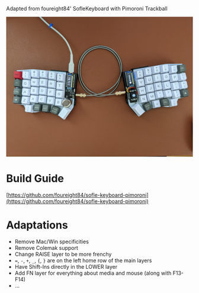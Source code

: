 Adapted from foureight84' SofleKeyboard with Pimoroni Trackball

![SofleKeyboard with Pimoroni Trackball](https://raw.githubusercontent.com/foureight84/sofle-keyboard-pimoroni/master/images/full_view.jpg)

# Build Guide

[https://github.com/foureight84/sofle-keyboard-pimoroni](https://github.com/foureight84/sofle-keyboard-pimoroni)


# Adaptations

* Remove Mac/Win specificities
* Remove Colemak support
* Change RAISE layer to be more frenchy
* `=`, `-`, `+`, `_`, `{`, `}` are on the left home row of the main layers
* Have Shift-Ins directly in the LOWER layer
* Add FN layer for everything about media and mouse (along with F13-F14)
* …
